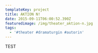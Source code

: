 ```yaml
---
templateKey: project
title: AKTION N!
date: 2015-09-11T06:00:52.390Z
featuredimage: /img/theater_aktion-n.jpg
tags:
  - '#theater #dramaturgin #autorin'
---
```

TEST
